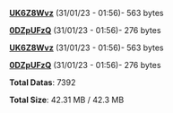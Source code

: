 [**UK6Z8Wvz**](/data/UK6Z8Wvz.txt) (31/01/23 - 01:56)- 563 bytes

[**0DZpUFzQ**](/data/0DZpUFzQ.txt) (31/01/23 - 01:56)- 276 bytes

[**UK6Z8Wvz**](/data/UK6Z8Wvz.txt) (31/01/23 - 01:56)- 563 bytes

[**0DZpUFzQ**](/data/0DZpUFzQ.txt) (31/01/23 - 01:56)- 276 bytes

**Total Datas**: 7392

**Total Size**: 42.31 MB / 42.3 MB